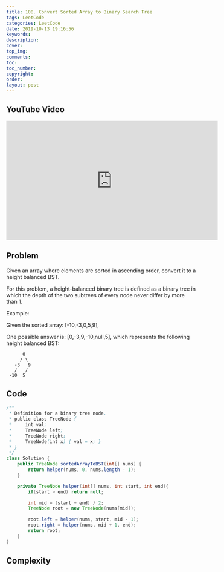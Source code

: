 ```yaml
---
title: 108. Convert Sorted Array to Binary Search Tree
tags: LeetCode
categories: LeetCode
date: 2019-10-13 19:16:56
keywords:
description:
cover:
top_img:
comments:
toc:
toc_number:
copyright:
order:
layout: post
---
```


## YouTube Video

<iframe width="560" height="315" src="https://www.youtube.com/embed/Dqn_y6vkoIg" frameborder="0" allow="accelerometer; autoplay; encrypted-media; gyroscope; picture-in-picture" allowfullscreen></iframe>

## Problem

Given an array where elements are sorted in ascending order, convert it to a height balanced BST.

For this problem, a height-balanced binary tree is defined as a binary tree in which the depth of the two subtrees of every node never differ by more than 1.

Example:

Given the sorted array: [-10,-3,0,5,9],

One possible answer is: [0,-3,9,-10,null,5], which represents the following height balanced BST:

```
      0
     / \
   -3   9
   /   /
 -10  5
```

## Code

```java
/**
 * Definition for a binary tree node.
 * public class TreeNode {
 *     int val;
 *     TreeNode left;
 *     TreeNode right;
 *     TreeNode(int x) { val = x; }
 * }
 */
class Solution {
    public TreeNode sortedArrayToBST(int[] nums) {
        return helper(nums, 0, nums.length - 1);
    }

    private TreeNode helper(int[] nums, int start, int end){
        if(start > end) return null;

        int mid = (start + end) / 2;
        TreeNode root = new TreeNode(nums[mid]);

        root.left = helper(nums, start, mid - 1);
        root.right = helper(nums, mid + 1, end);
        return root;
    }
}
```

## Complexity
